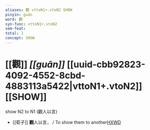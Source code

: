 ```yaml
---
aliases: 觀 vttoN1+.vtoN2 SHOW
pinyin: guān
word: 觀
syn-func: vttoN1+.vtoN2
sem-feat: 
total: 1
concept: SHOW 
---
```

# [[觀]] *[[guān]]*  [[uuid-cbb92823-4092-4552-8cbd-4883113a5422|vttoN1+.vtoN2]] [[SHOW]]
show N2 to N1 (觀人以言)
 - [[荀子]] **觀**人以言，
                     / To show them to another[HXWD](https://hxwd.org/textview.html?location=KR3a0002_tls_005-8a.22)